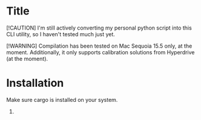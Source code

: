 # Title

[!CAUTION]
I'm still actively converting my personal python script into this CLI utility, so
I haven't tested much just yet.

[!WARNING]
Compilation has been tested on Mac Sequoia 15.5 only, at the moment.
Additionally, it only supports calibration solutions from Hyperdrive (at the
moment).

# Installation

Make sure cargo is installed on your system.

1. 
